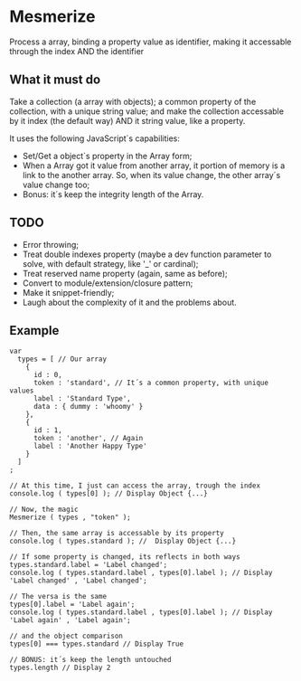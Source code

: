 # Mesmerize
Process a array, binding a property value as identifier, making it accessable through the index AND the identifier

## What it must do
Take a collection (a array with objects); a common property of the collection, with a unique string value; and make the collection accessable by it index (the default way) AND it string value, like a property.

It uses the following JavaScript´s capabilities:

- Set/Get a object´s property in the Array form;
- When a Array got it value from another array, it portion of memory is a link to the another array. So, when its value change, the other array´s value change too;
- Bonus: it´s keep the integrity length of the Array.
 

## TODO

- Error throwing;
- Treat double indexes property (maybe a dev function parameter to solve, with default strategy, like '_' or cardinal);
- Treat reserved name property (again, same as before);
- Convert to module/extension/closure pattern;
- Make it snippet-friendly;
- Laugh about the complexity of it and the problems about.

## Example

```
var
  types = [ // Our array
    {
      id : 0,
      token : 'standard', // It´s a common property, with unique values
      label : 'Standard Type',
      data : { dummy : 'whoomy' }
    },
    {
      id : 1,
      token : 'another', // Again
      label : 'Another Happy Type'
    }
  ]
;

// At this time, I just can access the array, trough the index
console.log ( types[0] ); // Display Object {...}

// Now, the magic
Mesmerize ( types , "token" );

// Then, the same array is accessable by its property
console.log ( types.standard ); //  Display Object {...}

// If some property is changed, its reflects in both ways
types.standard.label = 'Label changed';
console.log ( types.standard.label , types[0].label ); // Display 'Label changed' , 'Label changed';

// The versa is the same
types[0].label = 'Label again';
console.log ( types.standard.label , types[0].label ); // Display 'Label again' , 'Label again';

// and the object comparison
types[0] === types.standard // Display True

// BONUS: it´s keep the length untouched
types.length // Display 2

```

